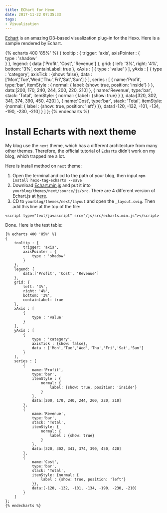 ```yaml
---
title: EChart for Hexo
date: 2017-11-22 07:35:33
tags:
- Visualization
---
```


[Echart](https://github.com/zhoulvjun/hexo-tag-echarts) is an amazing D3-based visualization plug-in for the Hexo. Here is a sample rendered by Echart.



{% echarts 400 '85%' %}
{
    tooltip : {
        trigger: 'axis',
        axisPointer : {            
            type : 'shadow'        
        }
    },
    legend: {
        data:['Profit', 'Cost', 'Revenue']
    },
    grid: {
        left: '3%',
        right: '4%',
        bottom: '3%',
        containLabel: true
    },
    xAxis : [
        {
            type : 'value'
        }
    ],
    yAxis : [
        {
            type : 'category',
            axisTick : {show: false},
            data : ['Mon','Tue','Wed','Thu','Fri','Sat','Sun']
        }
    ],
    series : [
        {
            name:'Profit',
            type:'bar',
            itemStyle : {
                normal: {
                    label: {show: true, position: 'inside'}
                }
            },
            data:[200, 170, 240, 244, 200, 220, 210]
        },
        {
            name:'Revenue',
            type:'bar',
            stack: 'Total',
            itemStyle: {
                normal: {
                    label : {show: true}
                }
            },
            data:[320, 302, 341, 374, 390, 450, 420]
        },
        {
            name:'Cost',
            type:'bar',
            stack: 'Total',
            itemStyle: {normal: {
                label : {show: true, position: 'left'}
            }},
            data:[-120, -132, -101, -134, -190, -230, -210]
        }
    ]
};
{% endecharts %}
<!--more-->
# Install Echarts with next theme
My blog use the `next` theme, which has a different architecture from many other themes. Therefore, the official tutorial of `Echarts` didn't work on my blog, which trapped me a lot. 

Here is install method on `next` theme:
1. Open the terminal and cd to the path of your blog, then input `npm install hexo-tag-echarts --save`
2. Download [Echart.min.js](http://echarts.baidu.com/dist/echarts.min.js) and put it into `yourblog/themes/next/source/js/src`. There are 4 different version of Echart.js at [here](http://echarts.baidu.com/download.html). 
3. CD to `yourblog/themes/next/layout` and open the `_layout.swig`. Then add this line at the top of the file:
```
<script type="text/javascript" src="/js/src/echarts.min.js"></script>
```

Done. Here is the test table:
```
{% echarts 400 '85%' %}
{
    tooltip : {
        trigger: 'axis',
        axisPointer : {            
            type : 'shadow'        
        }
    },
    legend: {
        data:['Profit', 'Cost', 'Revenue']
    },
    grid: {
        left: '3%',
        right: '4%',
        bottom: '3%',
        containLabel: true
    },
    xAxis : [
        {
            type : 'value'
        }
    ],
    yAxis : [
        {
            type : 'category',
            axisTick : {show: false},
            data : ['Mon','Tue','Wed','Thu','Fri','Sat','Sun']
        }
    ],
    series : [
        {
            name:'Profit',
            type:'bar',
            itemStyle : {
                normal: {
                    label: {show: true, position: 'inside'}
                }
            },
            data:[200, 170, 240, 244, 200, 220, 210]
        },
        {
            name:'Revenue',
            type:'bar',
            stack: 'Total',
            itemStyle: {
                normal: {
                    label : {show: true}
                }
            },
            data:[320, 302, 341, 374, 390, 450, 420]
        },
        {
            name:'Cost',
            type:'bar',
            stack: 'Total',
            itemStyle: {normal: {
                label : {show: true, position: 'left'}
            }},
            data:[-120, -132, -101, -134, -190, -230, -210]
        }
    ]
};
{% endecharts %}
```